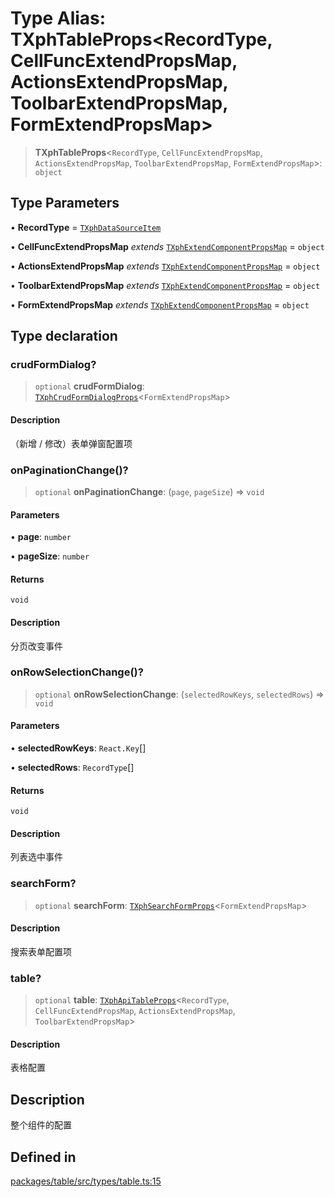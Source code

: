 # Type Alias: TXphTableProps\<RecordType, CellFuncExtendPropsMap, ActionsExtendPropsMap, ToolbarExtendPropsMap, FormExtendPropsMap\>

> **TXphTableProps**\<`RecordType`, `CellFuncExtendPropsMap`, `ActionsExtendPropsMap`, `ToolbarExtendPropsMap`, `FormExtendPropsMap`\>: `object`

## Type Parameters

• **RecordType** = [`TXphDataSourceItem`](TXphDataSourceItem.md)

• **CellFuncExtendPropsMap** *extends* [`TXphExtendComponentPropsMap`](TXphExtendComponentPropsMap.md) = `object`

• **ActionsExtendPropsMap** *extends* [`TXphExtendComponentPropsMap`](TXphExtendComponentPropsMap.md) = `object`

• **ToolbarExtendPropsMap** *extends* [`TXphExtendComponentPropsMap`](TXphExtendComponentPropsMap.md) = `object`

• **FormExtendPropsMap** *extends* [`TXphExtendComponentPropsMap`](TXphExtendComponentPropsMap.md) = `object`

## Type declaration

### crudFormDialog?

> `optional` **crudFormDialog**: [`TXphCrudFormDialogProps`](TXphCrudFormDialogProps.md)\<`FormExtendPropsMap`\>

#### Description

（新增 / 修改）表单弹窗配置项

### onPaginationChange()?

> `optional` **onPaginationChange**: (`page`, `pageSize`) => `void`

#### Parameters

• **page**: `number`

• **pageSize**: `number`

#### Returns

`void`

#### Description

分页改变事件

### onRowSelectionChange()?

> `optional` **onRowSelectionChange**: (`selectedRowKeys`, `selectedRows`) => `void`

#### Parameters

• **selectedRowKeys**: `React.Key`[]

• **selectedRows**: `RecordType`[]

#### Returns

`void`

#### Description

列表选中事件

### searchForm?

> `optional` **searchForm**: [`TXphSearchFormProps`](TXphSearchFormProps.md)\<`FormExtendPropsMap`\>

#### Description

搜索表单配置项

### table?

> `optional` **table**: [`TXphApiTableProps`](TXphApiTableProps.md)\<`RecordType`, `CellFuncExtendPropsMap`, `ActionsExtendPropsMap`, `ToolbarExtendPropsMap`\>

#### Description

表格配置

## Description

整个组件的配置

## Defined in

[packages/table/src/types/table.ts:15](https://github.com/XiaoPiHong/xph-crud/blob/300d288b2cb7d1d481589252292dd1816109678d/packages/table/src/types/table.ts#L15)
